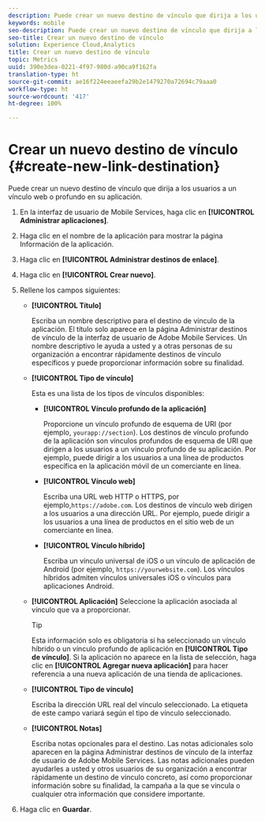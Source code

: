 ```yaml
---
description: Puede crear un nuevo destino de vínculo que dirija a los usuarios a un vínculo web o profundo en su aplicación.
keywords: mobile
seo-description: Puede crear un nuevo destino de vínculo que dirija a los usuarios a un vínculo web o profundo en su aplicación.
seo-title: Crear un nuevo destino de vínculo
solution: Experience Cloud,Analytics
title: Crear un nuevo destino de vínculo
topic: Metrics
uuid: 390e3dea-0221-4f97-980d-a90ca9f162fa
translation-type: ht
source-git-commit: ae16f224eeaeefa29b2e1479270a72694c79aaa0
workflow-type: ht
source-wordcount: '417'
ht-degree: 100%

---
```



# Crear un nuevo destino de vínculo {#create-new-link-destination}

Puede crear un nuevo destino de vínculo que dirija a los usuarios a un vínculo web o profundo en su aplicación.

1. En la interfaz de usuario de Mobile Services, haga clic en **[!UICONTROL Administrar aplicaciones]**.
1. Haga clic en el nombre de la aplicación para mostrar la página Información de la aplicación.
1. Haga clic en **[!UICONTROL Administrar destinos de enlace]**.
1. Haga clic en **[!UICONTROL Crear nuevo]**.
1. Rellene los campos siguientes:
   * **[!UICONTROL Título]**

      Escriba un nombre descriptivo para el destino de vínculo de la aplicación. El título solo aparece en la página Administrar destinos de vínculo de la interfaz de usuario de Adobe Mobile Services. Un nombre descriptivo le ayuda a usted y a otras personas de su organización a encontrar rápidamente destinos de vínculo específicos y puede proporcionar información sobre su finalidad.

   * **[!UICONTROL Tipo de vínculo]**

      Esta es una lista de los tipos de vínculos disponibles:

      * **[!UICONTROL Vínculo profundo de la aplicación]**

         Proporcione un vínculo profundo de esquema de URI (por ejemplo, `yourapp://section`). Los destinos de vínculo profundo de la aplicación son vínculos profundos de esquema de URI que dirigen a los usuarios a un vínculo profundo de su aplicación. Por ejemplo, puede dirigir a los usuarios a una línea de productos específica en la aplicación móvil de un comerciante en línea.

      * **[!UICONTROL Vínculo web]**

         Escriba una URL web HTTP o HTTPS, por ejemplo,`https://adobe.com`. Los destinos de vínculo web dirigen a los usuarios a una dirección URL. Por ejemplo, puede dirigir a los usuarios a una línea de productos en el sitio web de un comerciante en línea.

      * **[!UICONTROL Vínculo híbrido]**

         Escriba un vínculo universal de iOS o un vínculo de aplicación de Android (por ejemplo, `https://yourwebsite.com`). Los vínculos híbridos admiten vínculos universales iOS o vínculos para aplicaciones Android.
   * **[!UICONTROL Aplicación]** Seleccione la aplicación asociada al vínculo que va a proporcionar.

      >[!TIP]
      >
      >Esta información solo es obligatoria si ha seleccionado un vínculo híbrido o un vínculo profundo de aplicación en **[!UICONTROL Tipo de vínculo]**. Si la aplicación no aparece en la lista de selección, haga clic en **[!UICONTROL Agregar nueva aplicación]** para hacer referencia a una nueva aplicación de una tienda de aplicaciones.

   * **[!UICONTROL Tipo de vínculo]**

      Escriba la dirección URL real del vínculo seleccionado. La etiqueta de este campo variará según el tipo de vínculo seleccionado.

   * **[!UICONTROL Notas]**

      Escriba notas opcionales para el destino. Las notas adicionales solo aparecen en la página Administrar destinos de vínculo de la interfaz de usuario de Adobe Mobile Services. Las notas adicionales pueden ayudarles a usted y otros usuarios de su organización a encontrar rápidamente un destino de vínculo concreto, así como proporcionar información sobre su finalidad, la campaña a la que se vincula o cualquier otra información que considere importante.


1. Haga clic en **Guardar**.
